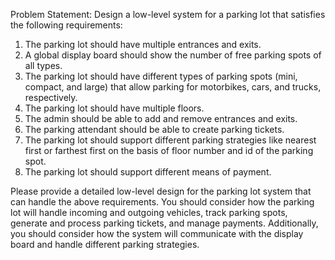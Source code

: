 Problem Statement:
Design a low-level system for a parking lot that satisfies the following requirements:

1. The parking lot should have multiple entrances and exits.
2. A global display board should show the number of free parking spots of all types.
3. The parking lot should have different types of parking spots (mini, compact, and large) that allow   parking for motorbikes, cars, and trucks, respectively.
4. The parking lot should have multiple floors.
5. The admin should be able to add and remove entrances and exits.
6. The parking attendant should be able to create parking tickets.
7. The parking lot should support different parking strategies like nearest first or farthest first on the basis of floor number and id of the parking spot.
8. The parking lot should support different means of payment.

Please provide a detailed low-level design for the parking lot system that can handle the above requirements. You should consider how the parking lot will handle incoming and outgoing vehicles, track parking spots, generate and process parking tickets, and manage payments. Additionally, you should consider how the system will communicate with the display board and handle different parking strategies.
